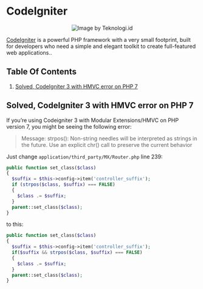 # CodeIgniter

<div style="text-align:center"><img src="https://berita.teknologi.id/uploads/2018/04/CodeIgniter-620x350-c.png" alt="Image by Teknologi.id"/></div>

[CodeIgniter](https://codeigniter.com) is a powerful PHP framework with a very small footprint, built for developers who need a simple and elegant toolkit to create full-featured web applications..

## Table Of Contents

1. [Solved, CodeIgniter 3 with HMVC error on PHP 7](#solved-codeigniter-3-with-hmvc-error-on-PHP-7)

## Solved, CodeIgniter 3 with HMVC error on PHP 7

If you’re using Codeigniter 3 with Modular Extensions/HMVC on PHP version 7, you might be seeing the following error:

> Message: strpos(): Non-string needles will be interpreted as strings in the future. Use an explicit chr() call to preserve the current behavior

Just change `application/third_party/MX/Router.php` line 239:

```php
public function set_class($class)
{
  $suffix = $this->config->item('controller_suffix');
  if (strpos($class, $suffix) === FALSE)
  {
    $class .= $suffix;
  }
  parent::set_class($class);
} 
```

to this:

```php
public function set_class($class)
{
  $suffix = $this->config->item('controller_suffix');
  if($suffix && strpos($class, $suffix) === FALSE)
  {
    $class .= $suffix;
  }
  parent::set_class($class);
} 
```